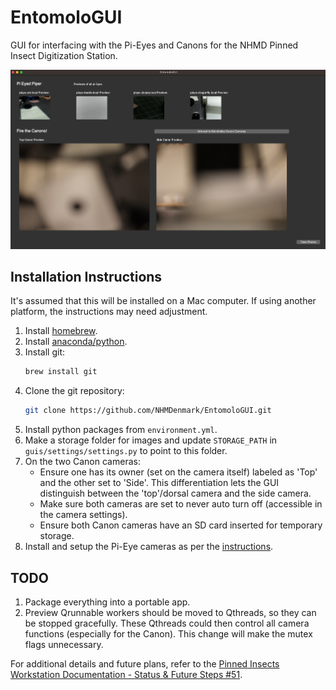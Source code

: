 # EntomoloGUI
GUI for interfacing with the Pi-Eyes and Canons for the NHMD Pinned Insect Digitization Station.

![plot](./media/gui.png)

## Installation Instructions
It's assumed that this will be installed on a Mac computer. If using another platform, the instructions may need adjustment.

1. Install [homebrew](https://brew.sh/).
2. Install [anaconda/python](https://docs.anaconda.com/anaconda/install/mac-os/).
3. Install git: 
    ```bash
    brew install git
    ```
4. Clone the git repository: 
    ```bash
    git clone https://github.com/NHMDenmark/EntomoloGUI.git
    ```
5. Install python packages from `environment.yml`.
6. Make a storage folder for images and update `STORAGE_PATH` in `guis/settings/settings.py` to point to this folder.
7. On the two Canon cameras:
    - Ensure one has its owner (set on the camera itself) labeled as 'Top' and the other set to 'Side'. This differentiation lets the GUI distinguish between the 'top'/dorsal camera and the side camera.
    - Make sure both cameras are set to never auto turn off (accessible in the camera settings).
    - Ensure both Canon cameras have an SD card inserted for temporary storage.
8. Install and setup the Pi-Eye cameras as per the [instructions](https://github.com/NHMDenmark/Pi-Eye/).


## TODO
1. Package everything into a portable app.
2. Preview Qrunnable workers should be moved to Qthreads, so they can be stopped gracefully. These Qthreads could then control all camera functions (especially for the Canon). This change will make the mutex flags unnecessary.

For additional details and future plans, refer to the [Pinned Insects Workstation Documentation - Status & Future Steps #51](https://github.com/NHMDenmark/Pinned-Insects-workstation/issues/51).

